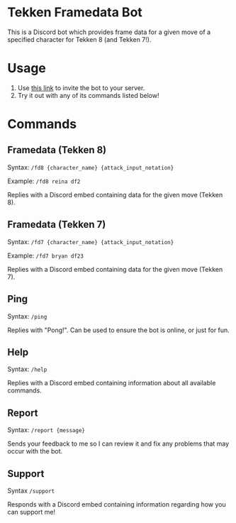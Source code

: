 # Tekken Framedata Bot

This is a Discord bot which provides frame data for a given move of a specified character for Tekken 8 (and Tekken 7!).

# Usage

1. Use [this link](https://discord.com/oauth2/authorize?client_id=1184848382720737310&permissions=0&response_type=code&redirect_uri=https%3A%2F%2Fdiscordapp.com%2Foauth2%2Fauthorize%3F%26client_id%3D1184848382720737310%26scope%3Dbot&scope=bot+messages.read) to invite the bot to your server.
2. Try it out with any of its commands listed below!

# Commands

## Framedata (Tekken 8)

Syntax: `/fd8 {character_name} {attack_input_notation}`

Example: `/fd8 reina df2`

Replies with a Discord embed containing data for the given move (Tekken 8).

## Framedata (Tekken 7)

Syntax: `/fd7 {character_name} {attack_input_notation}`

Example: `/fd7 bryan df23`

Replies with a Discord embed containing data for the given move (Tekken 7).

## Ping

Syntax: `/ping`

Replies with "Pong!". Can be used to ensure the bot is online, or just for fun.

## Help

Syntax: `/help`

Replies with a Discord embed containing information about all available commands.

## Report

Syntax: `/report {message}`

Sends your feedback to me so I can review it and fix any problems that may occur with the bot.

## Support

Syntax `/support`

Responds with a Discord embed containing information regarding how you can support me!
